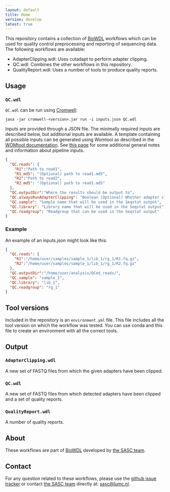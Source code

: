 ```yaml
---
layout: default
title: Home
version: develop
latest: true
---
```


This repository contains a collection of [BioWDL](https://github.com/biowdl)
workflows which can be used for quality control preprocessing and reporting of
sequencing data. The following workflows are available:
- AdapterClipping.wdl: Uses cutadapt to perform adapter clipping.
- QC.wdl: Combines the other workflows in this repository.
- QualityReport.wdl: Uses a number of tools to produce quality reports.

## Usage

### `QC.wdl`
`QC.wdl` can be run using
[Cromwell](http://cromwell.readthedocs.io/en/stable/):
```
java -jar cromwell-<version>.jar run -i inputs.json QC.wdl
```
Inputs are provided through a JSON file. The minimally required inputs are
described below, but additional inputs are available.
A template containing all possible inputs can be generated using
Womtool as described in the
[WOMtool documentation](http://cromwell.readthedocs.io/en/stable/WOMtool/).
See [this page](/inputs.html) for some additional general notes and information
about pipeline inputs.

```JSON
{
  "QC.reads": {
    "R1":"Path to read1",
    "R1_md5": "(Optional) path to read1.md5",
    "R2":"Path to read2",
    "R2_md5": "(Optional) path to read1.md5"
  },
  "QC.outputDir":"Where the results should be output to",
  "QC.alwaysRunAdapterClipping": "Boolean (Optional) Whether adapter clipping should always run. Use this if you want to add custom paramaters for read preprocessing. Defaults to 'false'",
  "QC.sample": "Sample name that will be used in the Seqstat output",
  "QC.library": "Library name that will be used in the Seqstat output",
  "QC.readgroup": "Readgroup that can be used in the Seqstat output"
}
```

### Example

An example of an inputs.json might look like this:
```JSON
{
  "QC.reads": {
    "R1":"/home/user/samples/sample_1/lib_1/rg_1/R1.fq.gz",
    "R2":"/home/user/samples/sample_1/lib_1/rg_1/R2.fq.gz"
  },
  "QC.outputDir":"/home/user/analysis/QCed_reads/",
  "QC.sample": "sample_1",
  "QC.library": "lib_1",
  "QC.readgroup": "rg_1"
}
```

## Tool versions
Included in the repository is an `environment.yml` file. This file includes
all the tool version on which the workflow was tested. You can use conda and
this file to create an environment with all the correct tools.

## Output
### `AdapterClipping.wdl`
A new set of FASTQ files from which the given adapters have been clipped.

### `QC.wdl`
A new set of FASTQ files from which detected adapters have been clipped and a
set of quality reports.

### `QualityReport.wdl`
A number of quality reports.

## About
These workflows are part of [BioWDL](https://biowdl.github.io/)
developed by [the SASC team](http://sasc.lumc.nl/).

## Contact
<p>
  <!-- Obscure e-mail address for spammers -->
For any question related to these workflows, please use the
<a href='https://github.com/biowdl/QC/issues'>github issue tracker</a>
or contact
 <a href='http://sasc.lumc.nl/'>the SASC team</a> directly at: <a href='&#109;&#97;&#105;&#108;&#116;&#111;&#58;&#115;&#97;&#115;&#99;&#64;&#108;&#117;&#109;&#99;&#46;&#110;&#108;'>
&#115;&#97;&#115;&#99;&#64;&#108;&#117;&#109;&#99;&#46;&#110;&#108;</a>.
</p>
